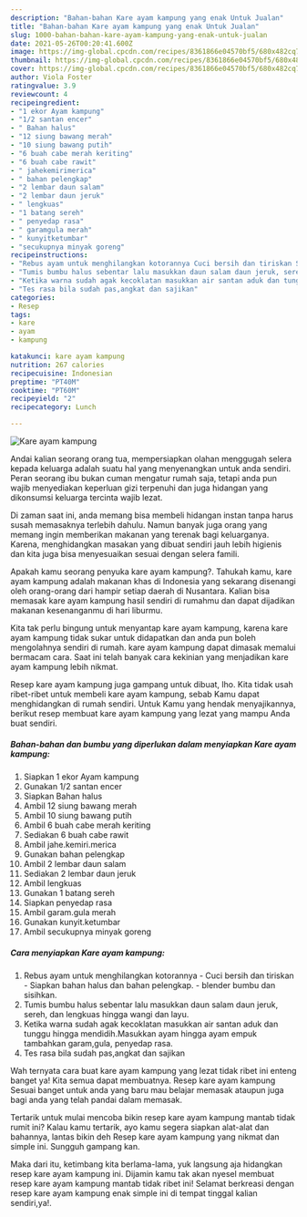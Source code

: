 ```yaml
---
description: "Bahan-bahan Kare ayam kampung yang enak Untuk Jualan"
title: "Bahan-bahan Kare ayam kampung yang enak Untuk Jualan"
slug: 1000-bahan-bahan-kare-ayam-kampung-yang-enak-untuk-jualan
date: 2021-05-26T00:20:41.600Z
image: https://img-global.cpcdn.com/recipes/8361866e04570bf5/680x482cq70/kare-ayam-kampung-foto-resep-utama.jpg
thumbnail: https://img-global.cpcdn.com/recipes/8361866e04570bf5/680x482cq70/kare-ayam-kampung-foto-resep-utama.jpg
cover: https://img-global.cpcdn.com/recipes/8361866e04570bf5/680x482cq70/kare-ayam-kampung-foto-resep-utama.jpg
author: Viola Foster
ratingvalue: 3.9
reviewcount: 4
recipeingredient:
- "1 ekor Ayam kampung"
- "1/2 santan encer"
- " Bahan halus"
- "12 siung bawang merah"
- "10 siung bawang putih"
- "6 buah cabe merah keriting"
- "6 buah cabe rawit"
- " jahekemirimerica"
- " bahan pelengkap"
- "2 lembar daun salam"
- "2 lembar daun jeruk"
- " lengkuas"
- "1 batang sereh"
- " penyedap rasa"
- " garamgula merah"
- " kunyitketumbar"
- "secukupnya minyak goreng"
recipeinstructions:
- "Rebus ayam untuk menghilangkan kotorannya Cuci bersih dan tiriskan Siapkan bahan halus dan bahan pelengkap. blender bumbu dan sisihkan."
- "Tumis bumbu halus sebentar lalu masukkan daun salam daun jeruk, sereh, dan lengkuas hingga wangi dan layu."
- "Ketika warna sudah agak kecoklatan masukkan air santan aduk dan tunggu hingga mendidih.Masukkan ayam hingga ayam empuk tambahkan garam,gula, penyedap rasa."
- "Tes rasa bila sudah pas,angkat dan sajikan"
categories:
- Resep
tags:
- kare
- ayam
- kampung

katakunci: kare ayam kampung 
nutrition: 267 calories
recipecuisine: Indonesian
preptime: "PT40M"
cooktime: "PT60M"
recipeyield: "2"
recipecategory: Lunch

---
```



![Kare ayam kampung](https://img-global.cpcdn.com/recipes/8361866e04570bf5/680x482cq70/kare-ayam-kampung-foto-resep-utama.jpg)

Andai kalian seorang orang tua, mempersiapkan olahan menggugah selera kepada keluarga adalah suatu hal yang menyenangkan untuk anda sendiri. Peran seorang ibu bukan cuman mengatur rumah saja, tetapi anda pun wajib menyediakan keperluan gizi terpenuhi dan juga hidangan yang dikonsumsi keluarga tercinta wajib lezat.

Di zaman  saat ini, anda memang bisa membeli hidangan instan tanpa harus susah memasaknya terlebih dahulu. Namun banyak juga orang yang memang ingin memberikan makanan yang terenak bagi keluarganya. Karena, menghidangkan masakan yang dibuat sendiri jauh lebih higienis dan kita juga bisa menyesuaikan sesuai dengan selera famili. 



Apakah kamu seorang penyuka kare ayam kampung?. Tahukah kamu, kare ayam kampung adalah makanan khas di Indonesia yang sekarang disenangi oleh orang-orang dari hampir setiap daerah di Nusantara. Kalian bisa memasak kare ayam kampung hasil sendiri di rumahmu dan dapat dijadikan makanan kesenanganmu di hari liburmu.

Kita tak perlu bingung untuk menyantap kare ayam kampung, karena kare ayam kampung tidak sukar untuk didapatkan dan anda pun boleh mengolahnya sendiri di rumah. kare ayam kampung dapat dimasak memalui bermacam cara. Saat ini telah banyak cara kekinian yang menjadikan kare ayam kampung lebih nikmat.

Resep kare ayam kampung juga gampang untuk dibuat, lho. Kita tidak usah ribet-ribet untuk membeli kare ayam kampung, sebab Kamu dapat menghidangkan di rumah sendiri. Untuk Kamu yang hendak menyajikannya, berikut resep membuat kare ayam kampung yang lezat yang mampu Anda buat sendiri.

<!--inarticleads1-->

##### Bahan-bahan dan bumbu yang diperlukan dalam menyiapkan Kare ayam kampung:

1. Siapkan 1 ekor Ayam kampung
1. Gunakan 1/2 santan encer
1. Siapkan  Bahan halus
1. Ambil 12 siung bawang merah
1. Ambil 10 siung bawang putih
1. Ambil 6 buah cabe merah keriting
1. Sediakan 6 buah cabe rawit
1. Ambil  jahe.kemiri.merica
1. Gunakan  bahan pelengkap
1. Ambil 2 lembar daun salam
1. Sediakan 2 lembar daun jeruk
1. Ambil  lengkuas
1. Gunakan 1 batang sereh
1. Siapkan  penyedap rasa
1. Ambil  garam.gula merah
1. Gunakan  kunyit.ketumbar
1. Ambil secukupnya minyak goreng




<!--inarticleads2-->

##### Cara menyiapkan Kare ayam kampung:

1. Rebus ayam untuk menghilangkan kotorannya - Cuci bersih dan tiriskan - Siapkan bahan halus dan bahan pelengkap. - blender bumbu dan sisihkan.
1. Tumis bumbu halus sebentar lalu masukkan daun salam daun jeruk, sereh, dan lengkuas hingga wangi dan layu.
1. Ketika warna sudah agak kecoklatan masukkan air santan aduk dan tunggu hingga mendidih.Masukkan ayam hingga ayam empuk tambahkan garam,gula, penyedap rasa.
1. Tes rasa bila sudah pas,angkat dan sajikan




Wah ternyata cara buat kare ayam kampung yang lezat tidak ribet ini enteng banget ya! Kita semua dapat membuatnya. Resep kare ayam kampung Sesuai banget untuk anda yang baru mau belajar memasak ataupun juga bagi anda yang telah pandai dalam memasak.

Tertarik untuk mulai mencoba bikin resep kare ayam kampung mantab tidak rumit ini? Kalau kamu tertarik, ayo kamu segera siapkan alat-alat dan bahannya, lantas bikin deh Resep kare ayam kampung yang nikmat dan simple ini. Sungguh gampang kan. 

Maka dari itu, ketimbang kita berlama-lama, yuk langsung aja hidangkan resep kare ayam kampung ini. Dijamin kamu tak akan nyesel membuat resep kare ayam kampung mantab tidak ribet ini! Selamat berkreasi dengan resep kare ayam kampung enak simple ini di tempat tinggal kalian sendiri,ya!.

